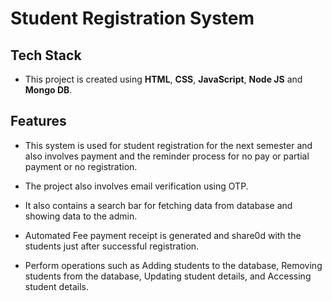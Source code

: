 # Student Registration System

## **Tech Stack**
- This project is created using **HTML**, **CSS**, **JavaScript**, **Node JS** and **Mongo DB**.


## **Features**
- This system is used for student registration for the next semester and also involves payment and the reminder process for no pay or partial payment or no registration.

- The project also involves email verification using OTP. 

- It also contains a search bar for fetching data from database and showing data to the admin.

- Automated Fee payment receipt is generated and share0d with the students just after successful registration.

- Perform operations such as Adding students to the database, Removing students from the database, Updating student
details, and Accessing student details.
